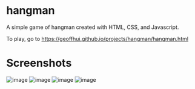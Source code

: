# hangman

A simple game of hangman created with HTML, CSS, and Javascript.

To play, go to https://geoffhui.github.io/projects/hangman/hangman.html

# Screenshots
![image](https://user-images.githubusercontent.com/46513334/170393960-9874395e-a94a-4076-82c4-ee7635bdd9ef.png)
![image](https://user-images.githubusercontent.com/46513334/170394053-a18381f0-c69c-4acc-9543-6b8221676315.png)
![image](https://user-images.githubusercontent.com/46513334/170393999-f8fb0b9a-5d0f-43eb-a571-be3301a94e1c.png)
![image](https://user-images.githubusercontent.com/46513334/170394035-9c303ace-cfa5-42a0-bd34-01174764bef6.png)

